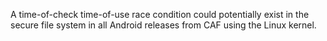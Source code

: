 A time-of-check time-of-use race condition could potentially exist in the secure file system in all Android releases from CAF using the Linux kernel.